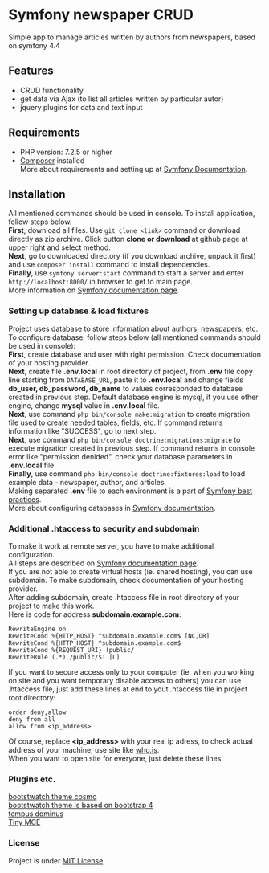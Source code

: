 # Symfony newspaper CRUD
Simple app to manage articles written by authors from newspapers, based on symfony 4.4
## Features
- CRUD functionality
- get data via Ajax (to list all articles written by particular autor)
- jquery plugins for data and text input
## Requirements
- PHP version: 7.2.5 or higher
- [Composer](https://getcomposer.org/download/) installed  
More about requirements and setting up at [Symfony Documentation](https://symfony.com/doc/5.0/setup.html).
## Installation
All mentioned commands should be used in console. To install application, follow steps below.  
**First**, download all files. Use `git clone <link>` command or download directly as zip archive. Click button **clone or download** at github page at upper right and select method.  
**Next**, go to downloaded directory (if you download archive, unpack it first) and use `composer install` command to install dependencies.  
**Finally**, use `symfony server:start` command to start a server and enter `http://localhost:8000/` in browser to get to main page.  
More information on [Symfony documentation page](https://symfony.com/doc/5.0/setup.html#setting-up-an-existing-symfony-project).
### Setting up database & load fixtures
Project uses database to store information about authors, newspapers, etc. To configure database, follow steps below (all mentioned commands should be used in console):  
**First**, create database and user with right permission. Check documentation of your hosting provider.  
**Next**, create file **.env.local** in root directory of project, from **.env** file copy line starting from `DATABASE_URL`, paste it to **.env.local** and change fields **db_user, db_password, db_name** to values corresponded to database created in previous step. Default database engine is mysql, if you use other engine, change **mysql** value in **.env.local** file.  
**Next**, use command `php bin/console make:migration` to create migration file used to create needed tables, fields, etc. If command returns information like "SUCCESS", go to next step.    
**Next**, use command `php bin/console doctrine:migrations:migrate` to execute migration created in previous step. If command returns in console error like "permission denided", check your database parameters in **.env.local** file.  
**Finally**, use command `php bin/console doctrine:fixtures:load` to load example data - newspaper, author, and articles.   
Making separated **.env** file to each environment is a part of [Symfony best practices](https://symfony.com/doc/5.0/best_practices.html#use-environment-variables-for-infrastructure-configuration).  
More about configuring databases in [Symfony documentation](https://symfony.com/doc/5.0/doctrine.html).
### Additional .htaccess to security and subdomain
To make it work at remote server, you have to make additional configuration.  
All steps are described on [Symfony documentation page](https://symfony.com/doc/5.0/setup/web_server_configuration.html).  
If you are not able to create virtual hosts (ie. shared hosting), you can use subdomain. To make subdomain, check documentation of your hosting provider.  
After adding subdomain, create .htaccess file in root directory of your project to make this work.  
Here is code for address **subdomain.example.com**:
```
RewriteEngine on
RewriteCond %{HTTP_HOST} ^subdomain.example.com$ [NC,OR]
RewriteCond %{HTTP_HOST} ^subdomain.example.com$
RewriteCond %{REQUEST_URI} !public/
RewriteRule (.*) /public/$1 [L]
```
If you want to secure access only to your computer (ie. when you working on site and you want temporary disable access to others) you can use .htaccess file, just add these lines at end to yout .htaccess file in project root directory:
```
order deny,allow
deny from all
allow from <ip_address>
```
Of course, replace **<ip_address>** with your real ip adress, to check actual address of your machine, use site like [who.is](https://who.is/).  
When you want to open site for everyone, just delete these lines.
### Plugins etc.
[bootstwatch theme cosmo](https://bootswatch.com/cosmo)  
[bootstwatch theme is based on bootstrap 4](https://getbootstrap.com)  
[tempus dominus](https://tempusdominus.github.io/bootstrap-4)  
[Tiny MCE](https://www.tiny.cloud/docs/quick-start)  
### License
Project is under [MIT License](./LICENSE)

